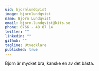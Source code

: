 ```yaml
---
uid: bjornlundqvist
image: bjornlundqvist
name: Bjorn Lundqvist
email: bjorn.lundqvist@kits.se
phone: 0766 - 48 87 14
twitter: ""
linkedin: ""
github: ""
tagline: Utvecklare
published: true
---
```


Bjorn är mycket bra, kanske en av det bästa.
